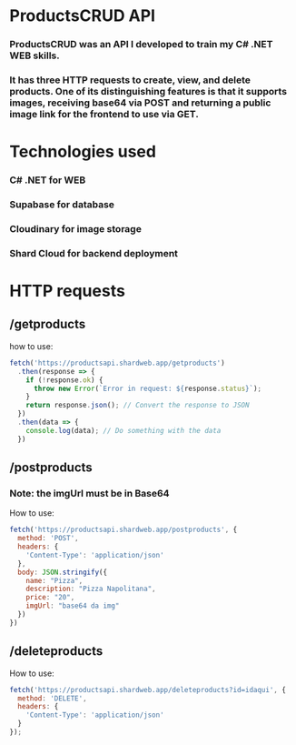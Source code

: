 # ProductsCRUD API
### ProductsCRUD was an API I developed to train my C# .NET WEB skills. <br>
### It has three HTTP requests to create, view, and delete products. One of its distinguishing features is that it supports images, receiving base64 via POST and returning a public image link for the frontend to use via GET.

# Technologies used

### C# .NET for WEB <br>
### Supabase for database <br>
### Cloudinary for image storage <br>
### Shard Cloud for backend deployment

# HTTP requests

## /getproducts
how to use:
```js
fetch('https://productsapi.shardweb.app/getproducts')
  .then(response => {
    if (!response.ok) {
      throw new Error(`Error in request: ${response.status}`);
    }
    return response.json(); // Convert the response to JSON
  })
  .then(data => {
    console.log(data); // Do something with the data
  })
```

## /postproducts
### Note: the imgUrl must be in Base64
How to use:
```js
fetch('https://productsapi.shardweb.app/postproducts', {
  method: 'POST',
  headers: {
    'Content-Type': 'application/json'
  },
  body: JSON.stringify({
    name: "Pizza",
    description: "Pizza Napolitana",
    price: "20",
    imgUrl: "base64 da img"
  })
})
```

## /deleteproducts
How to use:
```js
fetch('https://productsapi.shardweb.app/deleteproducts?id=idaqui', {
  method: 'DELETE', 
  headers: { 
    'Content-Type': 'application/json' 
  }
});
```
